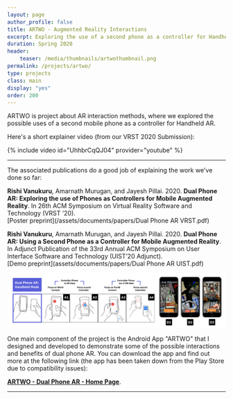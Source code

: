 ```yaml
---
layout: page
author_profile: false
title: ARTWO - Augmented Reality Interactions
excerpt: Exploring the use of a second phone as a controller for Handheld AR experiences.
duration: Spring 2020
header:
    teaser: /media/thumbnails/artwothumbnail.png
permalink: /projects/artwo/
type: projects
class: main
display: "yes"
order: 200
---
```


ARTWO is project about AR interaction methods, where we explored the possible uses of a second mobile phone as a controller for Handheld AR.

Here's a short explainer video (from our VRST 2020 Submission):

{% include video id="UhhbrCqQJ04" provider="youtube" %}

<!-- <iframe class = "video" src="https://www.youtube-nocookie.com/embed/UhhbrCqQJ04" frameborder="0" allow="accelerometer; autoplay; encrypted-media; gyroscope; picture-in-picture" allowfullscreen></iframe> -->

---

The associated publications do a good job of explaining the work we've done so far:

**Rishi Vanukuru**, Amarnath Murugan, and Jayesh Pillai. 2020. **Dual Phone AR: Exploring the use of Phones as Controllers for Mobile Augmented Reality**. In 26th ACM Symposium on Virtual Reality Software and Technology (VRST ’20).  
[Poster preprint](/assets/documents/papers/Dual Phone AR VRST.pdf)

**Rishi Vanukuru**, Amarnath Murugan, and Jayesh Pillai. 2020. **Dual Phone AR: Using a Second Phone as a Controller for Mobile Augmented Reality**. In Adjunct Publication of the 33rd Annual ACM Symposium on User Interface Software and Technology (UIST’20 Adjunct).  
[Demo preprint](assets/documents/papers/Dual Phone AR UIST.pdf)

![ARTWO Header Image](/media/ARTWO/header.png)

One main component of the project is the Android App "ARTWO" that I designed and developed to demonstrate some of the possible interactions and benefits of dual phone AR. You can download the app and find out more at the following link (the app has been taken down from the Play Store due to compatibility issues):

 [**ARTWO - Dual Phone AR - Home Page**](https://rishivanukuru.com/artwo/). 


---




<!--
A short presentation explaining this research project can be viewed below:

<iframe class= "video" src="https://docs.google.com/presentation/d/e/2PACX-1vRELXOdR-ylIB3Xhg7dN3ueNsmbPwTJktmpePfnqyk-biqCslMglvD6K_fXlMV8lLKx6l6WtX04i7yc/embed?start=false&loop=false&delayms=60000" frameborder="0" width="100%" height = "minmax(20px, auto)"  allowfullscreen="true" mozallowfullscreen="true" webkitallowfullscreen="true"></iframe>
---
-->

